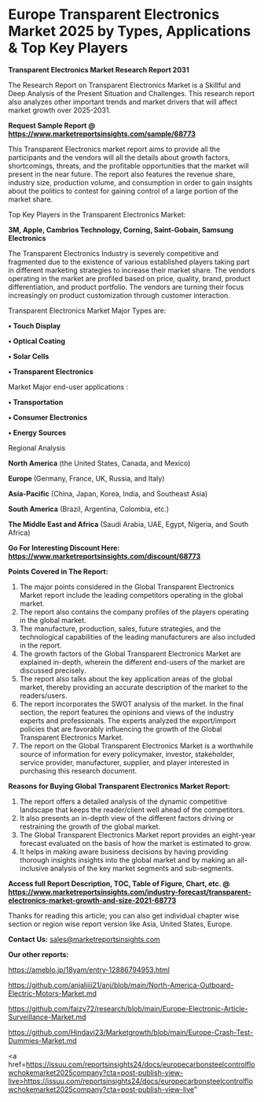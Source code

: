 # Europe Transparent Electronics Market 2025 by Types, Applications & Top Key Players

<strong>Transparent Electronics Market Research Report 2031</strong>

The Research Report on Transparent Electronics Market is a Skillful and Deep Analysis of the Present Situation and Challenges. This research report also analyzes other important trends and market drivers that will affect market growth over 2025-2031.

<strong>Request Sample Report @ <a href=https://www.marketreportsinsights.com/sample/68773>https://www.marketreportsinsights.com/sample/68773</a></strong>

This Transparent Electronics market report aims to provide all the participants and the vendors will all the details about growth factors, shortcomings, threats, and the profitable opportunities that the market will present in the near future. The report also features the revenue share, industry size, production volume, and consumption in order to gain insights about the politics to contest for gaining control of a large portion of the market share.

Top Key Players in the Transparent Electronics Market:

<strong>3M, Apple, Cambrios Technology, Corning, Saint-Gobain, Samsung Electronics</strong>

The Transparent Electronics Industry is severely competitive and fragmented due to the existence of various established players taking part in different marketing strategies to increase their market share. The vendors operating in the market are profiled based on price, quality, brand, product differentiation, and product portfolio. The vendors are turning their focus increasingly on product customization through customer interaction.

Transparent Electronics Market Major Types are:

<strong>• Touch Display

• Optical Coating

• Solar Cells

• Transparent Electronics</strong>

Market Major end-user applications :

<strong>• Transportation

• Consumer Electronics

• Energy Sources</strong>

Regional Analysis

</u><strong><b>North America</b></strong> (the United States, Canada, and Mexico)

<strong><b>Europe </b></strong>(Germany, France, UK, Russia, and Italy)

<strong><b>Asia-Pacific</b></strong> (China, Japan, Korea, India, and Southeast Asia)

<strong><b>South America</b></strong> (Brazil, Argentina, Colombia, etc.)

<strong><b>The Middle East and Africa</b></strong> (Saudi Arabia, UAE, Egypt, Nigeria, and South Africa)

<strong>Go For Interesting Discount Here: <a href=https://www.marketreportsinsights.com/discount/68773>https://www.marketreportsinsights.com/discount/68773</a></strong>

<strong>Points Covered in The Report:</strong>
<ol>
  <li>The major points considered in the Global Transparent Electronics Market report include the leading competitors operating in the global market.</li>
  <li>The report also contains the company profiles of the players operating in the global market.</li>
  <li>The manufacture, production, sales, future strategies, and the technological capabilities of the leading manufacturers are also included in the report.</li>
  <li>The growth factors of the Global Transparent Electronics Market are explained in-depth, wherein the different end-users of the market are discussed precisely.</li>
  <li>The report also talks about the key application areas of the global market, thereby providing an accurate description of the market to the readers/users.</li>
  <li>The report incorporates the SWOT analysis of the market. In the final section, the report features the opinions and views of the industry experts and professionals. The experts analyzed the export/import policies that are favorably influencing the growth of the Global Transparent Electronics Market.</li>
  <li>The report on the Global Transparent Electronics Market is a worthwhile source of information for every policymaker, investor, stakeholder, service provider, manufacturer, supplier, and player interested in purchasing this research document.</li>
</ol>
<strong>Reasons for Buying Global Transparent Electronics Market Report:</strong>

<ol>
  <li>The report offers a detailed analysis of the dynamic competitive landscape that keeps the reader/client well ahead of the competitors.</li>
  <li>It also presents an in-depth view of the different factors driving or restraining the growth of the global market.</li>
  <li>The Global Transparent Electronics Market report provides an eight-year forecast evaluated on the basis of how the market is estimated to grow.</li>
  <li>It helps in making aware business decisions by having providing thorough insights insights into the global market and by making an all-inclusive analysis of the key market segments and sub-segments.</li>
</ol>
<strong>Access full Report Description, TOC, Table of Figure, Chart, etc. @ <a href=https://www.marketreportsinsights.com/industry-forecast/transparent-electronics-market-growth-and-size-2021-68773>https://www.marketreportsinsights.com/industry-forecast/transparent-electronics-market-growth-and-size-2021-68773</a></strong>


Thanks for reading this article; you can also get individual chapter wise section or region wise report version like Asia, United States, Europe.

<strong>Contact Us:</strong>
sales@marketreportsinsights.com

<strong>Our other reports:</strong>

<a href=https://ameblo.jp/18yam/entry-12886794953.html>https://ameblo.jp/18yam/entry-12886794953.html</a>

<a href=https://github.com/anjaliiii21/anj/blob/main/North-America-Outboard-Electric-Motors-Market.md>https://github.com/anjaliiii21/anj/blob/main/North-America-Outboard-Electric-Motors-Market.md</a>

<a href=https://github.com/faizy72/research/blob/main/Europe-Electronic-Article-Surveillance-Market.md>https://github.com/faizy72/research/blob/main/Europe-Electronic-Article-Surveillance-Market.md</a>

<a href=https://github.com/Hindavi23/Marketgrowth/blob/main/Europe-Crash-Test-Dummies-Market.md>https://github.com/Hindavi23/Marketgrowth/blob/main/Europe-Crash-Test-Dummies-Market.md</a>

<a href=https://issuu.com/reportsinsights24/docs/europecarbonsteelcontrolflowchokemarket2025company?cta=post-publish-view-live>https://issuu.com/reportsinsights24/docs/europecarbonsteelcontrolflowchokemarket2025company?cta=post-publish-view-live</a>"
